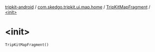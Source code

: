 [tripkit-android](../../index.md) / [com.skedgo.tripkit.ui.map.home](../index.md) / [TripKitMapFragment](index.md) / [&lt;init&gt;](./-init-.md)

# &lt;init&gt;

`TripKitMapFragment()`